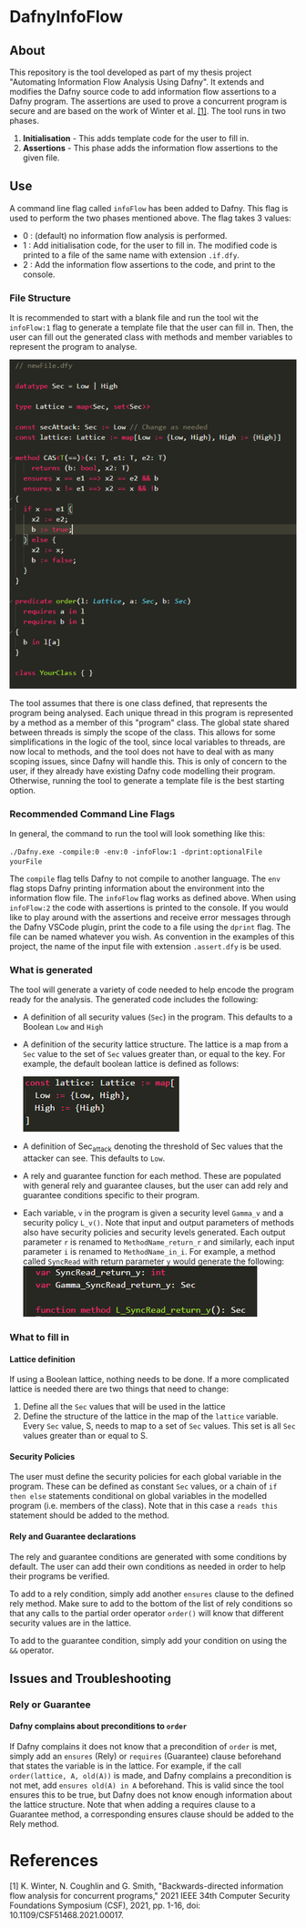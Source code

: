 # DafnyInfoFlow
## About
This repository is the tool developed as part of my thesis project "Automating Information Flow Analysis Using Dafny". It extends and modifies the Dafny source code to add information flow assertions to a Dafny program. The assertions are used to prove a concurrent program is secure and are based on the work of Winter et al. [[1]](#1).
The tool runs in two phases.

1. **Initialisation** - This adds template code for the user to fill in.
2.  **Assertions** - This phase adds the information flow assertions to the given file.

## Use
A command line flag called `infoFlow` has been added to Dafny. This flag is used to perform the two phases mentioned above. The flag takes 3 values:
- 0 : (default) no information flow analysis is performed.
- 1 : Add initialisation code, for the user to fill in. The modified code is printed to a file of the same name with extension `.if.dfy`.
- 2 : Add the information flow assertions to the code, and print to the console.

### File Structure
It is recommended to start with a blank file and run the tool wit the `infoFlow:1` flag to generate a template file that the user can fill in. Then, the user can fill out the generated class with methods and member variables to represent the program to analyse.

![Template file](readmeAssets/templateFile.png)


The tool assumes that there is one class defined, that represents the program being analysed. Each unique thread in this program is represented by a method as a member of this "program" class. The global state shared between threads is simply the scope of the class. This allows for some simplifications in the logic of the tool, since local variables to threads, are now local to methods, and the tool does not have to deal with as many scoping issues, since Dafny will handle this. This is only of concern to the user, if they already have existing Dafny code modelling their program. Otherwise, running the tool to generate a template file is the best starting option.

### Recommended Command Line Flags
In general, the command to run the tool will look something like this:

`./Dafny.exe -compile:0 -env:0 -infoFlow:1 -dprint:optionalFile yourFile`

The `compile` flag tells Dafny to not compile to another language. The `env` flag stops Dafny printing information about the environment into the information flow file. The `infoFlow` flag works as defined above.
When using `infoFlow:2` the code with assertions is printed to the console. If you would like to play around with the assertions and receive error messages through the Dafny VSCode plugin, print the code to a file using the `dprint` flag. The file can be named whatever you wish. As convention in the examples of this project, the name of the input file with extension `.assert.dfy` is be used.

### What is generated
The tool will generate a variety of code needed to help encode the program ready for the analysis. The generated code includes the following:
- A definition of all security values (`Sec`) in the program. This defaults to a Boolean `Low` and `High`
- A definition of the security lattice structure. The lattice is a map from a `Sec` value to the set of `Sec` values greater than, or equal to the key. For example, the default boolean lattice is defined as follows: 

    ![Default lattice definition](/readmeAssets/defaultLattice.png)
- A definition of Sec<sub>attack</sub> denoting the threshold of Sec values that the attacker can see. This defaults to `Low`.
- A rely and guarantee function for each method. These are populated with general rely and guarantee clauses, but the user can add rely and guarantee conditions specific to their program.
- Each variable, `v` in the program is given a security level `Gamma_v` and a security policy `L_v()`. Note that input and output parameters of methods also have security policies and security levels generated. Each output parameter `r` is renamed to `MethodName_return_r` and similarly, each input parameter `i` is renamed to `MethodName_in_i`. For example, a method called `SyncRead` with return parameter `y` would generate the following:
![Method param example](readmeAssets/methodParamVars.png)



 
### What to fill in
#### Lattice definition
If using a Boolean lattice, nothing needs to be done. If a more complicated lattice is needed there are two things that need to change:
1. Define all the `Sec` values that will be used in the lattice
2. Define the structure of the lattice in the map of the `lattice` variable. Every `Sec` value, S, needs to map to a set of `Sec` values. This set is all `Sec` values greater than or equal to S.

#### Security Policies
The user must define the security policies for each global variable in the program. These can be defined as constant `Sec` values, or a chain of `if then else` statements conditional on global variables in the modelled program (i.e. members of the class). Note that in this case a `reads this` statement should be added to the method.

#### Rely and Guarantee declarations
The rely and guarantee conditions are generated with some conditions by default. The user can add their own conditions as needed in order to help their programs be verified.

To add to a rely condition, simply add another `ensures` clause to the defined rely method. Make sure to add to the bottom of the list of rely conditions so that any calls to the partial order operator `order()` will know that different security values are in the lattice.

To add to the guarantee condition, simply add your condition on using the `&&` operator.


## Issues and Troubleshooting
### Rely or Guarantee
#### Dafny complains about preconditions to `order`
If Dafny complains it does not know that a precondition of `order` is met, simply add an `ensures` (Rely) or `requires` (Guarantee) clause beforehand that states the variable is in the lattice. For example, if the call `order(lattice, A, old(A))` is made, and Dafny complains a precondition is not met, add `ensures old(A) in A` beforehand. This is valid since the tool ensures this to be true, but Dafny does not know enough information about the lattice structure. Note that when adding a requires clause to a Guarantee method, a corresponding ensures clause should be added to the Rely method.

# References
<a id="1">[1]</a>
K. Winter, N. Coughlin and G. Smith, "Backwards-directed information flow analysis for concurrent programs," 2021 IEEE 34th Computer Security Foundations Symposium (CSF), 2021, pp. 1-16, doi: 10.1109/CSF51468.2021.00017.
